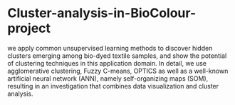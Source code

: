 # Cluster-analysis-in-BioColour-project
we apply common unsupervised learning methods to discover hidden clusters emerging among bio-dyed textile samples, and show the potential of clustering techniques in this application domain. 
In detail, we use agglomerative clustering, Fuzzy C-means, OPTICS as well as a well-known artificial neural network (ANN), namely self-organizing maps (SOM), resulting in an investigation that combines data visualization and cluster analysis.
